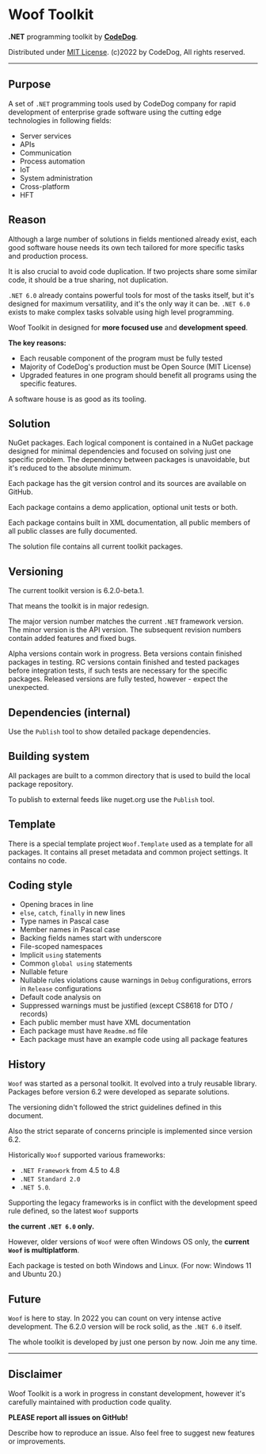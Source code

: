 # Woof Toolkit

**.NET** programming toolkit by **[CodeDog](https://www.codedog.pl)**.

Distributed under [MIT License](https://en.wikipedia.org/wiki/MIT_License).
(c)2022 by CodeDog, All rights reserved.

---

## Purpose

A set of `.NET` programming tools used by CodeDog company for rapid development
of enterprise grade software using the cutting edge technologies in following
fields:

- Server services
- APIs
- Communication
- Process automation
- IoT
- System administration
- Cross-platform
- HFT

## Reason

Although a large number of solutions in fields mentioned already exist,
each good software house needs its own tech tailored for more specific
tasks and production process.

It is also crucial to avoid code duplication. If two projects share some
similar code, it should be a true sharing, not duplication.

`.NET 6.0` already contains powerful tools for most of the tasks itself, but
it's designed for maximum versatility, and it's the only way it can be.
`.NET 6.0` exists to make complex tasks solvable using high level programming.

Woof Toolkit in designed for **more focused use** and **development speed**.

**The key reasons:**
- Each reusable component of the program must be fully tested
- Majority of CodeDog's production must be Open Source (MIT License)
- Upgraded features in one program should benefit all programs using
  the specific features.

A software house is as good as its tooling.

## Solution

NuGet packages. Each logical component is contained in a NuGet package
designed for minimal dependencies and focused on solving just one specific
problem. The dependency between packages is unavoidable, but it's reduced
to the absolute minimum.

Each package has the git version control and its sources are available on
GitHub.

Each package contains a demo application, optional unit tests or both.

Each package contains built in XML documentation, all public members of
all public classes are fully documented.

The solution file contains all current toolkit packages.

## Versioning

The current toolkit version is 6.2.0-beta.1.

That means the toolkit is in major redesign.

The major version number matches the current `.NET` framework version.
The minor version is the API version.
The subsequent revision numbers contain added features and fixed bugs.

Alpha versions contain work in progress.
Beta versions contain finished packages in testing.
RC versions contain finished and tested packages before integration tests,
if such tests are necessary for the specific packages.
Released versions are fully tested, however - expect the unexpected.

## Dependencies (internal)

Use the `Publish` tool to show detailed package dependencies.

## Building system

All packages are built to a common directory that is used to build the local
package repository.

To publish to external feeds like nuget.org use the `Publish` tool.

## Template

There is a special template project `Woof.Template` used as a template
for all packages. It contains all preset metadata and common project settings.
It contains no code.

## Coding style

- Opening braces in line
- `else`, `catch`, `finally` in new lines
- Type names in Pascal case
- Member names in Pascal case
- Backing fields names start with underscore
- File-scoped namespaces
- Implicit `using` statements
- Common `global using` statements
- Nullable feture
- Nullable rules violations cause warnings in `Debug` configurations,
  errors in `Release` configurations
- Default code analysis on
- Suppressed warnings must be justified (except CS8618 for DTO / records)
- Each public member must have XML documentation
- Each package must have `Readme.md` file
- Each package must have an example code using all package features

## History

`Woof` was started as a personal toolkit. It evolved into a truly reusable
library. Packages before version 6.2 were developed as separate solutions.

The versioning didn't followed the strict guidelines defined in this
document.

Also the strict separate of concerns principle is implemented since version 6.2.

Historically `Woof` supported various frameworks:
 - `.NET Framework` from  4.5 to 4.8
 - `.NET Standard 2.0`
 - `.NET 5.0`.

Supporting the legacy frameworks is in conflict with the development speed rule
defined, so the latest `Woof` supports

**the current `.NET 6.0` only.**

However, older versions of `Woof` were often Windows OS only,
the **current `Woof` is multiplatform**.

Each package is tested on both Windows and Linux.
(For now: Windows 11 and Ubuntu 20.)

## Future

`Woof` is here to stay. In 2022 you can count on very intense active
development. The 6.2.0 version will be rock solid, as the `.NET 6.0`
itself.

The whole toolkit is developed by just one person by now.
Join me any time.

---

## Disclaimer

Woof Toolkit is a work in progress in constant development,
however it's carefully maintained with production code quality.

**PLEASE report all issues on GitHub!**

Describe how to reproduce an issue.
Also feel free to suggest new features or improvements.